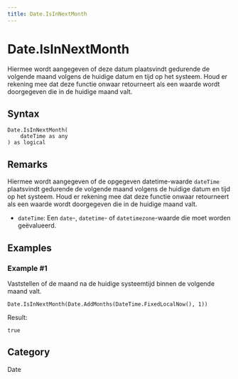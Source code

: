 ```yaml
---
title: Date.IsInNextMonth
---
```


# Date.IsInNextMonth


Hiermee wordt aangegeven of deze datum plaatsvindt gedurende de volgende maand volgens de huidige datum en tijd op het systeem. Houd er rekening mee dat deze functie onwaar retourneert als een waarde wordt doorgegeven die in de huidige maand valt.


## Syntax

```powerquery
Date.IsInNextMonth(
    dateTime as any
) as logical
```


## Remarks

Hiermee wordt aangegeven of de opgegeven datetime-waarde <code>dateTime</code> plaatsvindt gedurende de volgende maand volgens de huidige datum en tijd op het systeem. Houd er rekening mee dat deze functie onwaar retourneert als een waarde wordt doorgegeven die in de huidige maand valt.      <ul>      <li><code>dateTime</code>: Een <code>date</code>-, <code>datetime</code>- of <code>datetimezone</code>-waarde die moet worden geëvalueerd.</li>      </ul>


## Examples

### Example #1 
Vaststellen of de maand na de huidige systeemtijd binnen de volgende maand valt.
```powerquery
Date.IsInNextMonth(Date.AddMonths(DateTime.FixedLocalNow(), 1))
```

Result: 
```powerquery
true
```




## Category
Date
